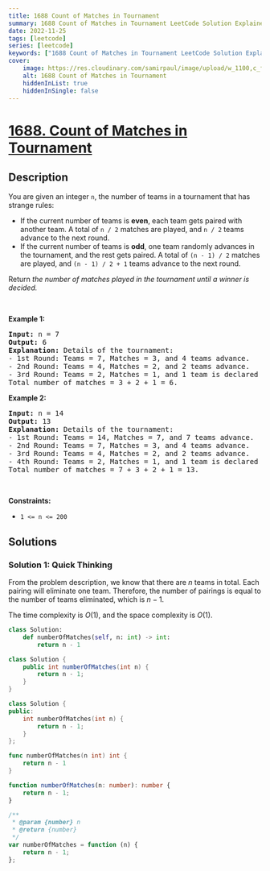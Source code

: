 ```yaml
---
title: 1688 Count of Matches in Tournament
summary: 1688 Count of Matches in Tournament LeetCode Solution Explained
date: 2022-11-25
tags: [leetcode]
series: [leetcode]
keywords: ["1688 Count of Matches in Tournament LeetCode Solution Explained in all languages", "1688 Count of Matches in Tournament", "LeetCode", "leetcode solution in Python3 C++ Java Go PHP Ruby Swift TypeScript Rust C# JavaScript C", "GeeksforGeeks", "InterviewBit", "Coding Ninjas", "HackerRank", "HackerEarth", "CodeChef", "TopCoder", "AlgoExpert", "freeCodeCamp", "Codeforces", "GitHub", "AtCoder", "Samir Paul"]
cover:
    image: https://res.cloudinary.com/samirpaul/image/upload/w_1100,c_fit,co_rgb:FFFFFF,l_text:Arial_75_bold:1688 Count of Matches in Tournament - Solution Explained/problem-solving.webp
    alt: 1688 Count of Matches in Tournament
    hiddenInList: true
    hiddenInSingle: false
---
```



# [1688. Count of Matches in Tournament](https://leetcode.com/problems/count-of-matches-in-tournament)


## Description

<p>You are given an integer <code>n</code>, the number of teams in a tournament that has strange rules:</p>

<ul>
	<li>If the current number of teams is <strong>even</strong>, each team gets paired with another team. A total of <code>n / 2</code> matches are played, and <code>n / 2</code> teams advance to the next round.</li>
	<li>If the current number of teams is <strong>odd</strong>, one team randomly advances in the tournament, and the rest gets paired. A total of <code>(n - 1) / 2</code> matches are played, and <code>(n - 1) / 2 + 1</code> teams advance to the next round.</li>
</ul>

<p>Return <em>the number of matches played in the tournament until a winner is decided.</em></p>

<p>&nbsp;</p>
<p><strong class="example">Example 1:</strong></p>

<pre>
<strong>Input:</strong> n = 7
<strong>Output:</strong> 6
<strong>Explanation:</strong> Details of the tournament: 
- 1st Round: Teams = 7, Matches = 3, and 4 teams advance.
- 2nd Round: Teams = 4, Matches = 2, and 2 teams advance.
- 3rd Round: Teams = 2, Matches = 1, and 1 team is declared the winner.
Total number of matches = 3 + 2 + 1 = 6.
</pre>

<p><strong class="example">Example 2:</strong></p>

<pre>
<strong>Input:</strong> n = 14
<strong>Output:</strong> 13
<strong>Explanation:</strong> Details of the tournament:
- 1st Round: Teams = 14, Matches = 7, and 7 teams advance.
- 2nd Round: Teams = 7, Matches = 3, and 4 teams advance.
- 3rd Round: Teams = 4, Matches = 2, and 2 teams advance.
- 4th Round: Teams = 2, Matches = 1, and 1 team is declared the winner.
Total number of matches = 7 + 3 + 2 + 1 = 13.
</pre>

<p>&nbsp;</p>
<p><strong>Constraints:</strong></p>

<ul>
	<li><code>1 &lt;= n &lt;= 200</code></li>
</ul>

## Solutions

### Solution 1: Quick Thinking

From the problem description, we know that there are $n$ teams in total. Each pairing will eliminate one team. Therefore, the number of pairings is equal to the number of teams eliminated, which is $n - 1$.

The time complexity is $O(1)$, and the space complexity is $O(1)$.

<!-- tabs:start -->

```python
class Solution:
    def numberOfMatches(self, n: int) -> int:
        return n - 1
```

```java
class Solution {
    public int numberOfMatches(int n) {
        return n - 1;
    }
}
```

```cpp
class Solution {
public:
    int numberOfMatches(int n) {
        return n - 1;
    }
};
```

```go
func numberOfMatches(n int) int {
	return n - 1
}
```

```ts
function numberOfMatches(n: number): number {
    return n - 1;
}
```

```js
/**
 * @param {number} n
 * @return {number}
 */
var numberOfMatches = function (n) {
    return n - 1;
};
```

<!-- tabs:end -->

<!-- end -->
